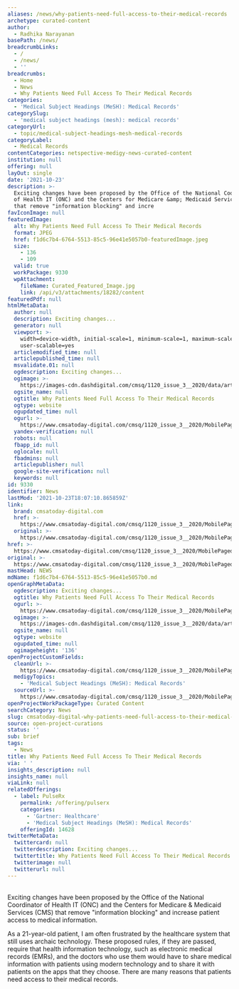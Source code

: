 ```yaml
---
aliases: /news/why-patients-need-full-access-to-their-medical-records
archetype: curated-content
author:
  - Radhika Narayanan
basePath: /news/
breadcrumbLinks:
  - /
  - /news/
  - ''
breadcrumbs:
  - Home
  - News
  - Why Patients Need Full Access To Their Medical Records
categories:
  - 'Medical Subject Headings (MeSH): Medical Records'
categorySlug:
  - 'medical subject headings (mesh): medical records'
categoryUrl:
  - topic/medical-subject-headings-mesh-medical-records
categoryLabel:
  - Medical Records
contentCategories: netspective-medigy-news-curated-content
institution: null
offering: null
layOut: single
date: '2021-10-23'
description: >-
  Exciting changes have been proposed by the Office of the National Coordinator
  of Health IT (ONC) and the Centers for Medicare &amp; Medicaid Services (CMS)
  that remove "information blocking" and incre
favIconImage: null
featuredImage:
  alt: Why Patients Need Full Access To Their Medical Records
  format: JPEG
  href: f1d6c7b4-6764-5513-85c5-96e41e5057b0-featuredImage.jpeg
  size:
    - 136
    - 109
  valid: true
  workPackage: 9330
  wpAttachment:
    fileName: Curated_Featured_Image.jpg
    link: /api/v3/attachments/18282/content
featuredPdf: null
htmlMetaData:
  author: null
  description: Exciting changes...
  generator: null
  viewport: >-
    width=device-width, initial-scale=1, minimum-scale=1, maximum-scale=3,
    user-scalable=yes
  articlemodified_time: null
  articlepublished_time: null
  msvalidate.01: null
  ogdescription: Exciting changes...
  ogimage: >-
    https://images-cdn.dashdigital.com/cmsq/1120_issue_3__2020/data/articles/img/020.cropped.jpg
  ogsite_name: null
  ogtitle: Why Patients Need Full Access To Their Medical Records
  ogtype: website
  ogupdated_time: null
  ogurl: >-
    https://www.cmsatoday-digital.com/cmsq/1120_issue_3__2020/MobilePagedArticle.action?articleId=1573352
  yandex-verification: null
  robots: null
  fbapp_id: null
  oglocale: null
  fbadmins: null
  articlepublisher: null
  google-site-verification: null
  keywords: null
id: 9330
identifier: News
lastMod: '2021-10-23T18:07:10.865859Z'
link:
  brand: cmsatoday-digital.com
  href: >-
    https://www.cmsatoday-digital.com/cmsq/1120_issue_3__2020/MobilePagedArticle.action?articleId=1573352#articleId1573352
  original: >-
    https://www.cmsatoday-digital.com/cmsq/1120_issue_3__2020/MobilePagedArticle.action?articleId=1573352#articleId1573352
href: >-
  https://www.cmsatoday-digital.com/cmsq/1120_issue_3__2020/MobilePagedArticle.action?articleId=1573352#articleId1573352
original: >-
  https://www.cmsatoday-digital.com/cmsq/1120_issue_3__2020/MobilePagedArticle.action?articleId=1573352#articleId1573352
mastHead: NEWS
mdName: f1d6c7b4-6764-5513-85c5-96e41e5057b0.md
openGraphMetaData:
  ogdescription: Exciting changes...
  ogtitle: Why Patients Need Full Access To Their Medical Records
  ogurl: >-
    https://www.cmsatoday-digital.com/cmsq/1120_issue_3__2020/MobilePagedArticle.action?articleId=1573352
  ogimage: >-
    https://images-cdn.dashdigital.com/cmsq/1120_issue_3__2020/data/articles/img/020.cropped.jpg
  ogsite_name: null
  ogtype: website
  ogupdated_time: null
  ogimageheight: '136'
openProjectCustomFields:
  cleanUrl: >-
    https://www.cmsatoday-digital.com/cmsq/1120_issue_3__2020/MobilePagedArticle.action?articleId=1573352#articleId1573352
  medigyTopics:
    - 'Medical Subject Headings (MeSH): Medical Records'
  sourceUrl: >-
    https://www.cmsatoday-digital.com/cmsq/1120_issue_3__2020/MobilePagedArticle.action?articleId=1573352#articleId1573352
openProjectWorkPackageType: Curated Content
searchCategory: News
slug: cmsatoday-digital-why-patients-need-full-access-to-their-medical-records
source: open-project-curations
status: ''
sub: brief
tags:
  - News
title: Why Patients Need Full Access To Their Medical Records
via: ' '
insights_description: null
insights_name: null
viaLink: null
relatedOfferings:
  - label: PulseRx
    permalink: /offering/pulserx
    categories:
      - 'Gartner: Healthcare'
      - 'Medical Subject Headings (MeSH): Medical Records'
    offeringId: 14628
twitterMetaData:
  twittercard: null
  twitterdescription: Exciting changes...
  twittertitle: Why Patients Need Full Access To Their Medical Records
  twitterimage: null
  twitterurl: null
---
```

<p><br>Exciting changes have been proposed by the Office of the National Coordinator of Health IT (ONC) and the Centers for Medicare &amp; Medicaid Services (CMS) that remove "information blocking" and increase patient access to medical information.</p><p>As a 21-year-old patient, I am often frustrated by the healthcare system that still uses archaic technology. These proposed rules, if they are passed, require that health information technology, such as electronic medical records (EMRs), and the doctors who use them would have to share medical information with patients using modern technology and to share it with patients on the apps that they choose. There are many reasons that patients need access to their medical records.</p>